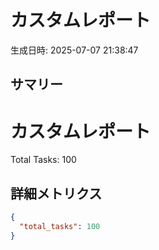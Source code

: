 # カスタムレポート

生成日時: 2025-07-07 21:38:47

## サマリー

# カスタムレポート

Total Tasks: 100

## 詳細メトリクス
```json
{
  "total_tasks": 100
}
```